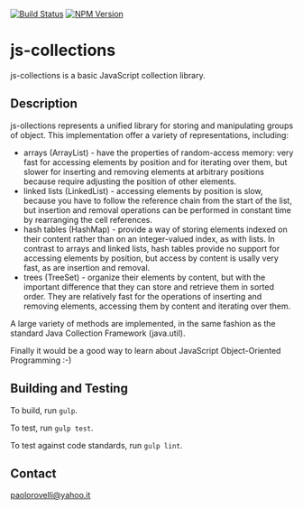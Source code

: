[![Build Status](https://travis-ci.org/epalrov/js-collections.svg?branch=master)](https://travis-ci.org/epalrov/js-collections)
[![NPM Version](https://img.shields.io/npm/v/js-collections.svg)](https://img.shields.io/npm/v/js-collections-js.svg)



# js-collections

js-collections is a basic JavaScript collection library.

## Description

js-ollections represents a unified library for storing and manipulating groups of object. This implementation offer a variety of representations, including:
 - arrays (ArrayList) - have the properties of random-access memory: very fast for accessing elements by position and for iterating over them, but slower for inserting and removing elements at arbitrary positions because require adjusting the position of other elements.
 - linked lists (LinkedList) - accessing elements by position is slow, because you have to follow the reference chain from the start of the list, but insertion and removal operations can be performed in constant time by rearranging the cell references.
 - hash tables (HashMap) - provide a way of storing elements indexed on their content rather than on an integer-valued index, as with lists. In contrast to arrays and linked lists, hash tables provide no support for accessing elements by position, but access by content is usally very fast, as are insertion and removal.
 - trees (TreeSet) - organize their elements by content, but with the important difference that they can store and retrieve them in sorted order. They are relatively fast for the operations of inserting and removing elements, accessing them by content and iterating over them.

A large variety of methods are implemented, in the same fashion as the standard Java Collection Framework (java.util).

Finally it would be a good way to learn about JavaScript Object-Oriented Programming :-)

## Building and Testing

To build, run `gulp`.

To test, run `gulp test`.

To test against code standards, run `gulp lint`.

## Contact

paolorovelli@yahoo.it

